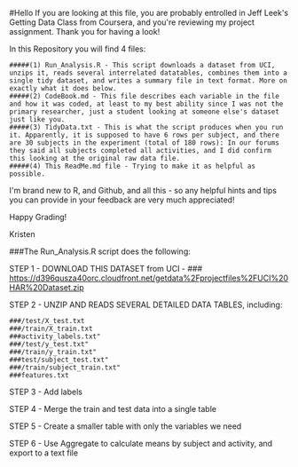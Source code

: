#Hello
If you are looking at this file, you are probably entrolled in Jeff Leek's Getting Data Class from Coursera, and you're
reviewing my project assignment. Thank you for having a look!

In this Repository you will find 4 files:

	#####(1) Run_Analysis.R - This script downloads a dataset from UCI, unzips it, reads several interrelated datatables, combines them into a single tidy dataset, and writes a summary file in text format. More on exactly what it does below.
	#####(2) CodeBook.md - This file describes each variable in the file and how it was coded, at least to my best ability since I was not the primary researcher, just a student looking at someone else's dataset just like you.
	#####(3) TidyData.txt - This is what the script produces when you run it. Apparently, it is supposed to have 6 rows per subject, and there are 30 subjects in the experiment (total of 180 rows): In our forums they said all subjects completed all activities, and I did confirm this looking at the original raw data file.
	#####(4) This ReadMe.md file - Trying to make it as helpful as possible.

I'm brand new to R, and Github, and all this - so any helpful hints and tips you can provide in your feedback are very much appreciated!

Happy Grading!

Kristen
 
###The Run_Analysis.R script does the following:

STEP 1 - DOWNLOAD THIS DATASET from UCI -
	### https://d396qusza40orc.cloudfront.net/getdata%2Fprojectfiles%2FUCI%20HAR%20Dataset.zip

STEP 2 - UNZIP AND READS SEVERAL DETAILED DATA TABLES, including:

	###/test/X_test.txt
	###/train/X_train.txt
	###activity_labels.txt"
	###/test/y_test.txt"
	###/train/y_train.txt"
	###test/subject_test.txt"
	###/train/subject_train.txt"
	###features.txt

STEP 3 - Add labels 

STEP 4 - Merge the train and test data into a single table

STEP 5 - Create a smaller table with only the variables we need

STEP 6 - Use Aggregate to calculate means by subject and activity, and export to a text file

